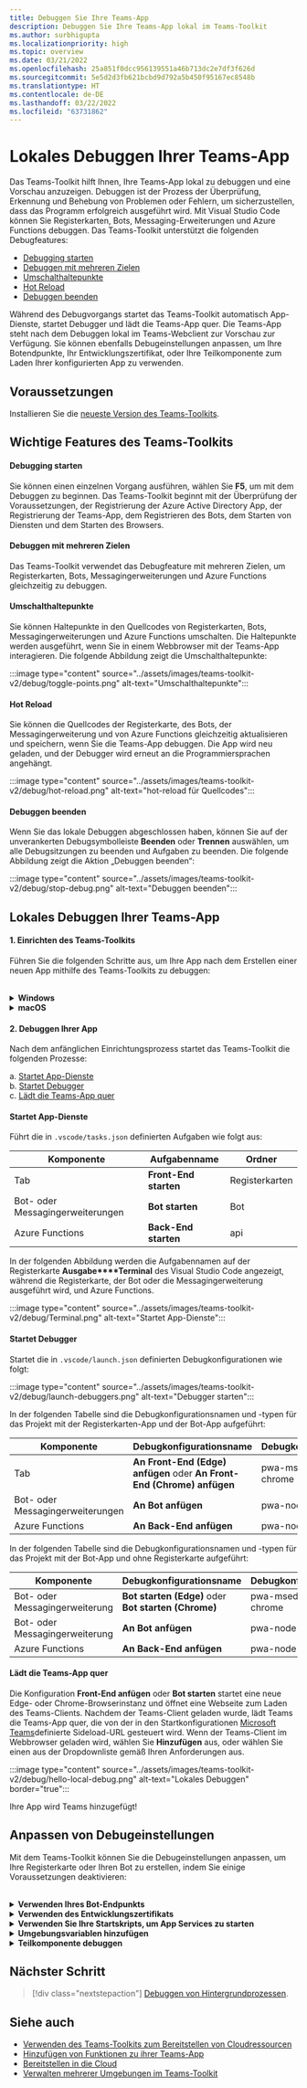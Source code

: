 ```yaml
---
title: Debuggen Sie Ihre Teams-App
description: Debuggen Sie Ihre Teams-App lokal im Teams-Toolkit
ms.author: surbhigupta
ms.localizationpriority: high
ms.topic: overview
ms.date: 03/21/2022
ms.openlocfilehash: 25a851f0dcc956139551a46b713dc2e7df3f626d
ms.sourcegitcommit: 5e5d2d3fb621bcbd9d792a5b450f95167ec8548b
ms.translationtype: HT
ms.contentlocale: de-DE
ms.lasthandoff: 03/22/2022
ms.locfileid: "63731862"
---
```

# <a name="debug-your-teams-app-locally"></a>Lokales Debuggen Ihrer Teams-App

Das Teams-Toolkit hilft Ihnen, Ihre Teams-App lokal zu debuggen und eine Vorschau anzuzeigen. Debuggen ist der Prozess der Überprüfung, Erkennung und Behebung von Problemen oder Fehlern, um sicherzustellen, dass das Programm erfolgreich ausgeführt wird. Mit Visual Studio Code können Sie Registerkarten, Bots, Messaging-Erweiterungen und Azure Functions debuggen. Das Teams-Toolkit unterstützt die folgenden Debugfeatures:

* [Debugging starten](#start-debugging)
* [Debuggen mit mehreren Zielen](#multi-target-debugging)
* [Umschalthaltepunkte](#toggle-breakpoints)
* [Hot Reload](#hot-reload)
* [Debuggen beenden](#stop-debugging)  


Während des Debugvorgangs startet das Teams-Toolkit automatisch App-Dienste, startet Debugger und lädt die Teams-App quer. Die Teams-App steht nach dem Debuggen lokal im Teams-Webclient zur Vorschau zur Verfügung. Sie können ebenfalls Debugeinstellungen anpassen, um Ihre Botendpunkte, Ihr Entwicklungszertifikat, oder Ihre Teilkomponente zum Laden Ihrer konfigurierten App zu verwenden.

## <a name="prerequisite"></a>Voraussetzungen

Installieren Sie die [neueste Version des Teams-Toolkits](https://marketplace.visualstudio.com/items?itemName=TeamsDevApp.ms-teams-vscode-extension).

## <a name="key-features-of-teams-toolkit"></a>Wichtige Features des Teams-Toolkits

#### <a name="start-debugging"></a>Debugging starten

Sie können einen einzelnen Vorgang ausführen, wählen Sie **F5**, um mit dem Debuggen zu beginnen. Das Teams-Toolkit beginnt mit der Überprüfung der Voraussetzungen, der Registrierung der Azure Active Directory App, der Registrierung der Teams-App, dem Registrieren des Bots, dem Starten von Diensten und dem Starten des Browsers.

#### <a name="multi-target-debugging"></a>Debuggen mit mehreren Zielen

Das Teams-Toolkit verwendet das Debugfeature mit mehreren Zielen, um Registerkarten, Bots, Messagingerweiterungen und Azure Functions gleichzeitig zu debuggen.

#### <a name="toggle-breakpoints"></a>Umschalthaltepunkte

Sie können Haltepunkte in den Quellcodes von Registerkarten, Bots, Messagingerweiterungen und Azure Functions umschalten. Die Haltepunkte werden ausgeführt, wenn Sie in einem Webbrowser mit der Teams-App interagieren. Die folgende Abbildung zeigt die Umschalthaltepunkte:

   :::image type="content" source="../assets/images/teams-toolkit-v2/debug/toggle-points.png" alt-text="Umschalthaltepunkte":::

#### <a name="hot-reload"></a>Hot Reload

Sie können die Quellcodes der Registerkarte, des Bots, der Messagingerweiterung und von Azure Functions gleichzeitig aktualisieren und speichern, wenn Sie die Teams-App debuggen. Die App wird neu geladen, und der Debugger wird erneut an die Programmiersprachen angehängt.

   :::image type="content" source="../assets/images/teams-toolkit-v2/debug/hot-reload.png" alt-text="hot-reload für Quellcodes":::

#### <a name="stop-debugging"></a>Debuggen beenden

Wenn Sie das lokale Debuggen abgeschlossen haben, können Sie auf der unverankerten Debugsymbolleiste **Beenden** oder **Trennen** auswählen, um alle Debugsitzungen zu beenden und Aufgaben zu beenden. Die folgende Abbildung zeigt die Aktion „Debuggen beenden“:

   :::image type="content" source="../assets/images/teams-toolkit-v2/debug/stop-debug.png" alt-text="Debuggen beenden":::

## <a name="debug-your-teams-app-locally"></a>Lokales Debuggen Ihrer Teams-App

#### <a name="1-set-up-your-teams-toolkit"></a>1. Einrichten des Teams-Toolkits

Führen Sie die folgenden Schritte aus, um Ihre App nach dem Erstellen einer neuen App mithilfe des Teams-Toolkits zu debuggen:

<br>

<details>
<summary><b>Windows</b></summary>

1. Wählen Sie **Edge debuggen** oder **Chrome debuggen** aus der **Ausführen und Debuggen** in der Aktivitätsleiste aus.

   :::image type="content" source="../assets/images/teams-toolkit-v2/debug/debug-run.png" alt-text="Browseroption" border="false":::

1. Wählen Sie **Debuggen starten (F5)** oder  **Ausführen** aus, um Ihre Teams-App im Debugmodus auszuführen.

   :::image type="content" source="../assets/images/teams-toolkit-v2/debug/start-debugging.png" alt-text="Debugging starten" border="false":::

3. Wählen Sie **Anmelden** bei Ihrem Microsoft 365-Konto aus.

   :::image type="content" source="../assets/images/teams-toolkit-v2/debug/microsoft365-signin.png" alt-text="Anmelden" border="true":::


   > [!TIP]
   > Sie können **Weitere Informationen** auswählen, um mehr über das Microsoft 365-Entwicklerprogramm zu erfahren. Ihr Standardwebbrowser wird geöffnet, damit Sie sich mit Ihren Anmeldeinformationen bei Ihrem Microsoft 365-Konto anmelden können.

4. Wählen Sie **Installieren** aus, um das Entwicklungszertifikat für localhost zu installieren.

    :::image type="content" source="../assets/images/teams-toolkit-v2/debug/install-certificate.png" alt-text="Zertifikat" border="true":::

   > [!TIP]
   > Sie können **Weitere Informationen** auswählen, um mehr über das Entwicklungszertifikat zu erfahren.

5. Wählen Sie **Ja** aus, wenn das folgende Dialogfenster angezeigt wird:

    :::image type="content" source="../assets/images/teams-toolkit-v2/debug/development-certificate.png" alt-text="Zertifizierungsstelle" border="true":::

Das Toolkit startet je nach Auswahl eine neue Edge- oder Chrome-Browserinstanz und öffnet eine Webseite zum Laden des Teams-Clients.  

</details>

<details>
<summary><b>macOS</b></summary>

1. Wählen Sie **Edge debuggen** oder **Chrome debuggen** aus der **Ausführen und Debuggen** in der Aktivitätsleiste aus.

   :::image type="content" source="../assets/images/teams-toolkit-v2/debug/debug-run.png" alt-text="Browserlisten" border="false":::

1. Wählen Sie **Debuggen starten (F5)** oder  **Ausführen** aus, um Ihre Teams-App im Debugmodus auszuführen.

   :::image type="content" source="../assets/images/teams-toolkit-v2/debug/start-debugging.png" alt-text="Debuggen Ihrer App" border="false":::

3. Wählen Sie **Anmelden** bei Ihrem Microsoft 365-Konto aus.

   :::image type="content" source="../assets/images/teams-toolkit-v2/debug/microsoft365-signin.png" alt-text="Anmelden beim M365-Konto" border="true":::

   > [!TIP]
   > Sie können **Weitere Informationen** auswählen, um mehr über das Microsoft 365-Entwicklerprogramm zu erfahren. Ihr Standardwebbrowser wird geöffnet, damit Sie sich mit Ihren Anmeldeinformationen bei Ihrem Microsoft 365-Konto anmelden können.

4. Wählen Sie **Installieren** aus, um das Entwicklungszertifikat für localhost zu installieren.

    :::image type="content" source="../assets/images/teams-toolkit-v2/debug/install-certificate.png" alt-text="Zertifikat" border="true":::

   > [!TIP]
   > Sie können **Weitere Informationen** auswählen, um mehr über das Entwicklungszertifikat zu erfahren.

5. Geben Sie Ihren **Benutzernamen** und **Kennwort** ein, und wählen Sie dann im folgenden Dialogfeld **Updateeinstellungen** aus:

    :::image type="content" source="../assets/images/teams-toolkit-v2/debug/mac-settings.png" alt-text="Mac-Anmeldung" border="true":::

Das Toolkit startet je nach Auswahl eine neue Edge- oder Chrome-Browserinstanz und öffnet eine Webseite zum Laden des Teams-Clients. 

</details>


#### <a name="2-debug-your-app"></a>2. Debuggen Ihrer App 

Nach dem anfänglichen Einrichtungsprozess startet das Teams-Toolkit die folgenden Prozesse:

  a. [Startet App-Dienste](#starts-app-services) </br>
  b. [Startet Debugger](#launches-debuggers)   </br>
  c. [Lädt die Teams-App quer](#sideloads-the-teams-app)
        
#### <a name="starts-app-services"></a>Startet App-Dienste

Führt die in `.vscode/tasks.json` definierten Aufgaben wie folgt aus:

|  Komponente |  Aufgabenname  | Ordner |
| --- | --- | --- |
|  Tab |  **Front-End starten** |  Registerkarten |
|  Bot- oder Messagingerweiterungen |  **Bot starten** |  Bot |
|  Azure Functions |  **Back-End starten** |  api |

In der folgenden Abbildung werden die Aufgabennamen auf der Registerkarte **Ausgabe****Terminal** des Visual Studio Code angezeigt, während die Registerkarte, der Bot oder die Messagingerweiterung ausgeführt wird, und Azure Functions.

:::image type="content" source="../assets/images/teams-toolkit-v2/debug/Terminal.png" alt-text="Startet App-Dienste":::

#### <a name="launches-debuggers"></a>Startet Debugger

Startet die in `.vscode/launch.json` definierten Debugkonfigurationen wie folgt:

:::image type="content" source="../assets/images/teams-toolkit-v2/debug/launch-debuggers.png" alt-text="Debugger starten":::

In der folgenden Tabelle sind die Debugkonfigurationsnamen und -typen für das Projekt mit der Registerkarten-App und der Bot-App aufgeführt:

|  Komponente |  Debugkonfigurationsname  | Debugkonfigurationstyp |
| --- | --- | --- |
|  Tab |  **An Front-End (Edge) anfügen** oder  **An Front-End (Chrome) anfügen**  |  pwa-msedge oder pwa-chrome  |
|  Bot- oder Messagingerweiterungen |   **An Bot anfügen** |  pwa-node |
| Azure Functions |   **An Back-End anfügen** |  pwa-node |

In der folgenden Tabelle sind die Debugkonfigurationsnamen und -typen für das Projekt mit der Bot-App und ohne Registerkarte aufgeführt:

|  Komponente |  Debugkonfigurationsname  | Debugkonfigurationstyp  |
| --- | --- | --- |
|  Bot- oder Messagingerweiterung  | **Bot starten (Edge)** oder  **Bot starten (Chrome)**  |   pwa-msedge oder pwa-chrome  |
|  Bot- oder Messagingerweiterung  |   **An Bot anfügen** |  pwa-node  |
|  Azure Functions |  **An Back-End anfügen** |  pwa-node |

#### <a name="sideloads-the-teams-app"></a>Lädt die Teams-App quer

Die Konfiguration **Front-End anfügen** oder **Bot starten** startet eine neue Edge- oder Chrome-Browserinstanz und öffnet eine Webseite zum Laden des Teams-Clients. Nachdem der Teams-Client geladen wurde, lädt Teams die Teams-App quer, die von der in den Startkonfigurationen [Microsoft Teams](https://teams.microsoft.com/l/app/>${localTeamsAppId}?installAppPackage=true&webjoin=true&${account-hint})definierte Sideload-URL gesteuert wird.  Wenn der Teams-Client im Webbrowser geladen wird, wählen Sie **Hinzufügen** aus, oder wählen Sie einen aus der Dropdownliste gemäß Ihren Anforderungen aus.

   :::image type="content" source="../assets/images/teams-toolkit-v2/debug/hello-local-debug.png" alt-text="Lokales Debuggen" border="true":::

   Ihre App wird Teams hinzugefügt!

## <a name="customize-debug-settings"></a>Anpassen von Debugeinstellungen

Mit dem Teams-Toolkit können Sie die Debugeinstellungen anpassen, um Ihre Registerkarte oder Ihren Bot zu erstellen, indem Sie einige Voraussetzungen deaktivieren:

<br>

<details>
<summary><b>Verwenden Ihres Bot-Endpunkts</b></summary>

1. Deaktivieren Sie in Visual Studio Code Einstellungen **Stellen Sie sicher, dass Ngrok installiert und gestartet (ngrok) ist**.

1. Legen Sie die Konfiguration von „botDomain“ und „botEndpoint“ in `.fx/configs/localSettings.json` für Ihre Domäne und Ihren Endpunkt fest.

:::image type="content" source="../assets/images/teams-toolkit-v2/debug/bot-endpoint.png" alt-text="Anpassen des Bot-Endpunkts":::

</details>

<details>
<summary><b>Verwenden des Entwicklungszertifikats</b></summary>

1. Deaktivieren Sie in Visual Studio Code Einstellungen **Stellen Sie sicher, dass das Entwicklungszertifikat vertrauenswürdig ist (devCert)**.

1. Legen Sie die Konfiguration „SslCertFile“ und „sslKeyFile“ in `.fx/configs/localSettings.json` für den Zertifikatdateipfad und den Schlüsseldateipfad fest.

:::image type="content" source="../assets/images/teams-toolkit-v2/debug/development-certificate-customize.png" alt-text="Anpassen des Zertifikats":::

</details>

<details>
<summary><b>Verwenden Sie Ihre Startskripts, um App Services zu starten</b></summary>

1. Aktualisieren Sie für Registerkarten das `dev:teamsfx`-Skript in `tabs/package.json`.

1. Aktualisieren Sie für Bot- oder Messagingerweiterungen das `dev:teamsfx`-Skript in `bot/package.json`.

1. Aktualisieren Sie für Azure Functions das `dev:teamsfx`-Skript in `api/package.json` und für TypeScript das `watch:teamsfx`-Skript.

   > [!NOTE]
   > Derzeit unterstützen die Registerkarte, der Bot, die Messagingerweiterungs-Apps und Azure Functions Ports keine Anpassung.

</details>

<details>
<summary><b>Umgebungsvariablen hinzufügen</b></summary>

Sie können der `.env.teamsfx.local`-Datei Umgebungsvariablen für die Registerkarte, den Bot, die Messagingerweiterung und Azure Functions hinzufügen. Das Teams-Toolkit lädt die Umgebungsvariablen, die Sie hinzugefügt haben, um Dienste während des lokalen Debuggens zu starten.

 > [!NOTE]
 > Starten Sie nach dem Hinzufügen neuer Umgebungsvariablen ein neues lokales Debuggen, da Hot Reload von den Umgebungsvariablen nicht unterstützt wird.

</details>

<details>
<summary><b>Teilkomponente debuggen</b></summary>


Das Teams-Toolkit verwendet das Visual Studio Code-Debuggen mit mehreren Zielen, um Registerkarten, Bots, Messagingerweiterungen und Azure Functions gleichzeitig zu debuggen. Sie können `.vscode/launch.json` und `.vscode/tasks.json` aktualisieren, um Teilkomponenten zu debuggen. Wenn Sie die Registerkarte nur in einer Registerkarte plus Bot mit Azure Functions Projekt debuggen möchten, führen Sie die folgenden Schritte aus:

1. Kommentieren Sie **An Bot anfügen** und **An Back-End anfügen** aus der Debugverbindung in `.vscode/launch.json`

   ```json
   {
       "name": "Debug (Edge)",
        "configurations": [
           "Attach to Frontend (Edge)",
           // "Attach to Bot",
           // "Attach to Backend""
           ],
           "preLaunchTask": "Pre Debug Check & Start All",
           "presentation": {
               "group": "all",
               "order": 1
           },
           "stopAll": true

   }
   ```

2. Kommentieren **Back-End starten** und "Bot starten" aus "Alle Aufgaben starten" in ".vscode/tasks.json".

   ```json
   {
                                           
       "label": "Start All",
       "dependsOn": [
           "Start Frontend",
             // "Start Backend",
             // "Start Bot"

         ]
              
   }
   ```

</details>


## <a name="next-step"></a>Nächster Schritt

> [!div class="nextstepaction"]
> [Debuggen von Hintergrundprozessen](debug-background-process.md).

## <a name="see-also"></a>Siehe auch

* [Verwenden des Teams-Toolkits zum Bereitstellen von Cloudressourcen](provision.md)
* [Hinzufügen von Funktionen zu ihrer Teams-App](add-capability.md)
* [Bereitstellen in die Cloud](deploy.md)
* [Verwalten mehrerer Umgebungen im Teams-Toolkit](TeamsFx-multi-env.md)
